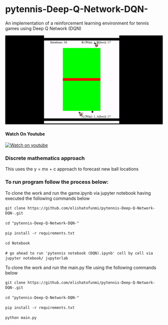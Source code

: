 # pytennis-Deep-Q-Network-DQN-
An implementation of a reinforcement learning environment for tennis games using Deep Q Network (DQN)


![gif](Images/pytennis.gif)

#### Watch On Youtube


[![Watch on youtube](https://img.youtube.com/vi/FCwGNRiq9SY/hqdefault.jpg)](https://youtu.be/FCwGNRiq9SY)



###  Discrete mathematics approach

This uses the y = mx + c approach to forecast new ball locations

### To run program follow the process below:


To clone the work and run the game.ipynb via jupyter notebook having executed the following commands below


``` 
git clone https://github.com/elishatofunmi/pytennis-Deep-Q-Network-DQN-.git

cd "pytennis-Deep-Q-Network-DQN-"

pip install -r requirements.txt

cd Notebook

# go ahead to run 'pytennis notebook (DQN).ipynb' cell by cell via jupyter notebook/ jupyterlab

```



To clone the work and run the main.py file using the following commands below

``` 
git clone https://github.com/elishatofunmi/pytennis-Deep-Q-Network-DQN-.git

cd "pytennis-Deep-Q-Network-DQN-"

pip install -r requirements.txt

python main.py

```



